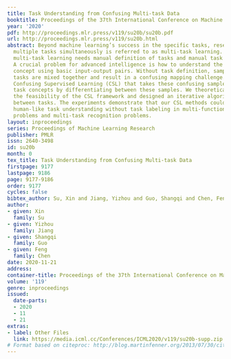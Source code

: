 ```yaml
---
title: Task Understanding from Confusing Multi-task Data
booktitle: Proceedings of the 37th International Conference on Machine Learning
year: '2020'
pdf: http://proceedings.mlr.press/v119/su20b/su20b.pdf
url: http://proceedings.mlr.press/v119/su20b.html
abstract: Beyond machine learning’s success in the specific tasks, research for learning
  multiple tasks simultaneously is referred to as multi-task learning. However, existing
  multi-task learning needs manual definition of tasks and manual task annotation.
  A crucial problem for advanced intelligence is how to understand the human task
  concept using basic input-output pairs. Without task definition, samples from multiple
  tasks are mixed together and result in a confusing mapping challenge. We propose
  Confusing Supervised Learning (CSL) that takes these confusing samples and extracts
  task concepts by differentiating between these samples. We theoretically proved
  the feasibility of the CSL framework and designed an iterative algorithm to distinguish
  between tasks. The experiments demonstrate that our CSL methods could achieve a
  human-like task understanding without task labeling in multi-function regression
  problems and multi-task recognition problems.
layout: inproceedings
series: Proceedings of Machine Learning Research
publisher: PMLR
issn: 2640-3498
id: su20b
month: 0
tex_title: Task Understanding from Confusing Multi-task Data
firstpage: 9177
lastpage: 9186
page: 9177-9186
order: 9177
cycles: false
bibtex_author: Su, Xin and Jiang, Yizhou and Guo, Shangqi and Chen, Feng
author:
- given: Xin
  family: Su
- given: Yizhou
  family: Jiang
- given: Shangqi
  family: Guo
- given: Feng
  family: Chen
date: 2020-11-21
address: 
container-title: Proceedings of the 37th International Conference on Machine Learning
volume: '119'
genre: inproceedings
issued:
  date-parts:
  - 2020
  - 11
  - 21
extras:
- label: Other Files
  link: https://media.icml.cc/Conferences/ICML2020/v119/su20b-supp.zip
# Format based on citeproc: http://blog.martinfenner.org/2013/07/30/citeproc-yaml-for-bibliographies/
---
```

